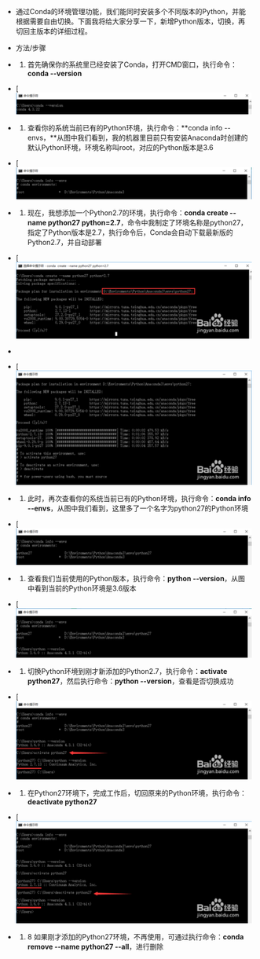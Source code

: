 - 通过Conda的环境管理功能，我们能同时安装多个不同版本的Python，并能根据需要自由切换。下面我将给大家分享一下，新增Python版本，切换，再切回主版本的详细过程。

- 方法/步骤

- 1. 首先确保你的系统里已经安装了Conda，打开CMD窗口，执行命令：**conda --version**

- [![](../images/38856966-39BD-7E42-9C20-CA047F76522C.png)

- 1. 查看你的系统当前已有的Python环境，执行命令：**conda       info --envs，**从图中我们看到，我的机器里目前只有安装Anaconda时创建的默认Python环境，环境名称叫root，对应的Python版本是3.6

- [![使用Anaconda管理多个版本的Python环境](../images/DF29898F-37CF-8044-85E0-8D01DE1B701C.png)

- 1. 现在，我想添加一个Python2.7的环境，执行命令：**conda create --name python27 python=2.7**，命令中我制定了环境名称是python27，指定了Python版本是2.7，执行命令后，Conda会自动下载最新版的Python2.7，并自动部署

- [![使用Anaconda管理多个版本的Python环境](../images/9EC3F649-FF97-EE4C-81EE-2124D27630E9.png)

-  

- [![使用Anaconda管理多个版本的Python环境](../images/DA76227E-4DE1-7D42-B6FE-8DAE7C3C5D48.png)

- 1. 此时，再次查看你的系统当前已有的Python环境，执行命令：**conda info --envs**，从图中我们看到，这里多了一个名字为python27的Python环境

- [![使用Anaconda管理多个版本的Python环境](../images/918861D1-83CB-4941-9219-7E6E99B126B3.png)

- 1. 查看我们当前使用的Python版本，执行命令：**python       --version**，从图中看到当前的Python环境是3.6版本

- [![使用Anaconda管理多个版本的Python环境](../images/59841D36-8EE2-1343-B9C0-0FEFAEF0C3B2.png)

- 1. 切换Python环境到刚才新添加的Python2.7，执行命令：**activate python27**，然后执行命令：**python --version**，查看是否切换成功

- [![使用Anaconda管理多个版本的Python环境](../images/C836E22F-446F-544A-904A-4008762516C4.png)

- 1. 在Python27环境下，完成工作后，切回原来的Python环境，执行命令：**deactivate python27**

- [![使用Anaconda管理多个版本的Python环境](../images/36894FB6-DFF8-994B-A5F8-B4F63D4B0002.png)

- 1. 8
                  如果刚才添加的Python27环境，不再使用，可通过执行命令：**conda remove --name python27 --all**，进行删除